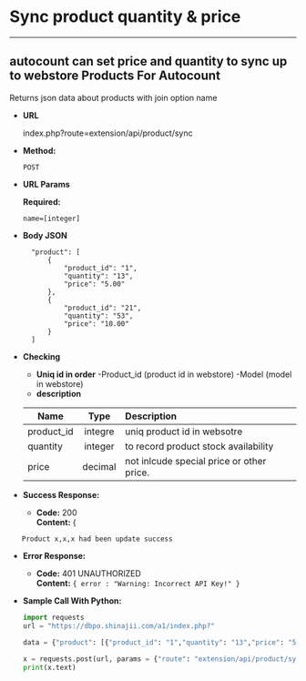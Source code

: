 # Sync product quantity & price
---
autocount can set price and quantity  to sync up to webstore
**Products For Autocount**
----
  Returns json data about products with join option name

* **URL**

  index.php?route=extension/api/product/sync
* **Method:**

  `POST`
  
*  **URL Params**

   **Required:**
 
   `name=[integer]`

* **Body JSON**
  ```{
    "product": [
        {
            "product_id": "1",
            "quantity": "13",
            "price": "5.00"
        },
        {
            "product_id": "21",
            "quantity": "53",
            "price": "10.00"
        }
    ]

* **Checking**
  * **Uniq id in order**
  -Product_id  (product id in webstore)
  -Model (model in webstore)
  * **description**

  | Name|Type|Description|
  |----------|:-------------:|:------|
  |product_id| integre|uniq product id in websotre|
  |quantity|integer|to record product stock availability  |
  |price|decimal|not inlcude special price or other price.|

* **Success Response:**

  * **Code:** 200 <br />
    **Content:** {
```
   Product x,x,x had been update success
```


* **Error Response:**

  * **Code:** 401 UNAUTHORIZED <br />
    **Content:** `{ error : "Warning: Incorrect API Key!" }`

* **Sample Call With Python:**

  ```Python
  import requests
  url = "https://dbpo.shinajii.com/a1/index.php?"
    
  data = {"product": [{"product_id": "1","quantity": "13","price": "5.00"},{"product_id": "21","quantity": "53","price": "10.00"}]}

  x = requests.post(url, params = {"route": "extension/api/product/sync","key":"key","username": "username"}, json = data)
  print(x.text)
  ```
